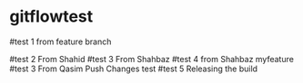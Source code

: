 # gitflowtest
#test 1 from feature branch

#test 2 From Shahid
#test 3 From Shahbaz
#test 4 from Shahbaz myfeature
#test 3 From Qasim Push Changes test
#test 5 Releasing the build

